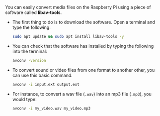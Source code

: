 You can easily convert media files on the Raspberry Pi using a piece of software called **libav-tools**. 

- The first thing to do is to download the software. Open a terminal and type the following:

	```bash
	sudo apt update && sudo apt install libav-tools -y
	```

- You can check that the software has installed by typing the following into the terminal:

	```bash
	avconv -version
	```

- To convert sound or video files from one format to another other, you can use this basic command:

	```bash
	avconv -i input.ext output.ext
	```

- For instance, to convert a wav file (`.wav`) into an mp3 file (`.mp3`), you would type:

	```bash
	avconv -i my_video.wav my_video.mp3
	```
